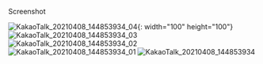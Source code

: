 Screenshot


![KakaoTalk_20210408_144853934_04](https://user-images.githubusercontent.com/46364839/113974990-cb0ca380-9879-11eb-949f-772749b32201.jpg){: width="100" height="100"}
![KakaoTalk_20210408_144853934_03](https://user-images.githubusercontent.com/46364839/113974989-ca740d00-9879-11eb-9c6e-b6991b61436e.jpg)
![KakaoTalk_20210408_144853934_02](https://user-images.githubusercontent.com/46364839/113974988-ca740d00-9879-11eb-8fe4-65f705b000d0.jpg)
![KakaoTalk_20210408_144853934_01](https://user-images.githubusercontent.com/46364839/113974986-c9db7680-9879-11eb-8690-f98a93b3b6c5.jpg)
![KakaoTalk_20210408_144853934](https://user-images.githubusercontent.com/46364839/113974979-c942e000-9879-11eb-9a8e-fd04527c5b66.jpg)
